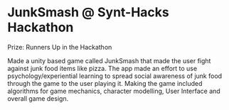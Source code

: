# JunkSmash @ Synt-Hacks Hackathon

Prize: Runners Up in the Hackathon

Made a unity based game called JunkSmash that made the user fight against junk food items like pizza. The app made an effort to use psychology/experiential learning to spread social awareness of junk food through the game to the user playing it. Making the game included algorithms for game mechanics, character modelling, User Interface and overall game design.
